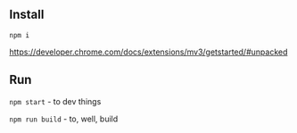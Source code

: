 ## Install 

`npm i`

https://developer.chrome.com/docs/extensions/mv3/getstarted/#unpacked


## Run

`npm start` - to dev things

`npm run build` - to, well, build

